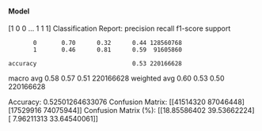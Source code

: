 #### Model
[1 0 0 ... 1 1 1]
Classification Report:
              precision    recall  f1-score   support

           0       0.70      0.32      0.44 128560768
           1       0.46      0.81      0.59  91605860

    accuracy                           0.53 220166628
   macro avg       0.58      0.57      0.51 220166628
weighted avg       0.60      0.53      0.50 220166628

Accuracy: 0.52501264633076
Confusion Matrix:
[[41514320 87046448]
 [17529916 74075944]]
Confusion Matrix (%):
[[18.85586402 39.53662224]
 [ 7.96211313 33.64540061]]
